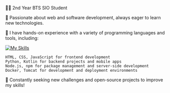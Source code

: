 👩‍💻 2nd Year BTS SIO Student

🔧 Passionate about web and software development, always eager to learn new technologies.

🌱 I have hands-on experience with a variety of programming languages and tools, including:

[![My Skills](https://skillicons.dev/icons?i=js,html,css,py,kotlin,nodejs,npm,docker)](https://skillicons.dev)

    HTML, CSS, JavaScript for frontend development
    Python, Kotlin for backend projects and mobile apps
    Node.js, npm for package management and server-side development
    Docker, Tomcat for development and deployment environments

🚀 Constantly seeking new challenges and open-source projects to improve my skills!

